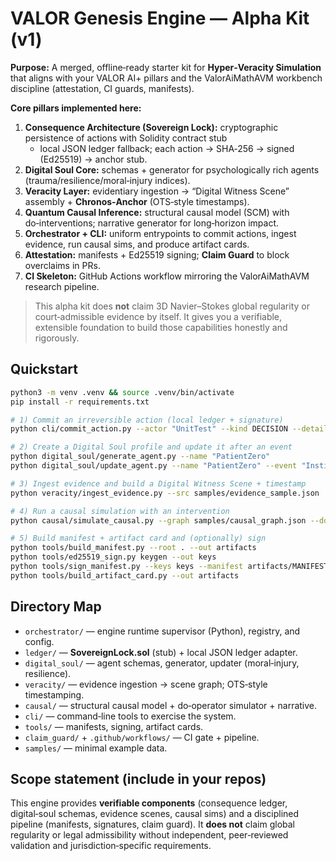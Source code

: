 # VALOR Genesis Engine — Alpha Kit (v1)

**Purpose:** A merged, offline‑ready starter kit for **Hyper‑Veracity Simulation** that aligns with your
VALOR AI+ pillars and the ValorAiMathAVM workbench discipline (attestation, CI guards, manifests).

**Core pillars implemented here:**
1) **Consequence Architecture (Sovereign Lock):** cryptographic persistence of actions with Solidity contract stub
   + local JSON ledger fallback; each action → SHA‑256 → signed (Ed25519) → anchor stub.
2) **Digital Soul Core:** schemas + generator for psychologically rich agents (trauma/resilience/moral‑injury indices).
3) **Veracity Layer:** evidentiary ingestion → “Digital Witness Scene” assembly + **Chronos‑Anchor** (OTS‑style timestamps).
4) **Quantum Causal Inference:** structural causal model (SCM) with do‑interventions; narrative generator for long‑horizon impact.
5) **Orchestrator + CLI:** uniform entrypoints to commit actions, ingest evidence, run causal sims, and produce artifact cards.
6) **Attestation:** manifests + Ed25519 signing; **Claim Guard** to block overclaims in PRs.
7) **CI Skeleton:** GitHub Actions workflow mirroring the ValorAiMathAVM research pipeline.

> This alpha kit does **not** claim 3D Navier–Stokes global regularity or court‑admissible evidence by itself.
> It gives you a verifiable, extensible foundation to build those capabilities honestly and rigorously.

## Quickstart
```bash
python3 -m venv .venv && source .venv/bin/activate
pip install -r requirements.txt

# 1) Commit an irreversible action (local ledger + signature)
python cli/commit_action.py --actor "UnitTest" --kind DECISION --details "Approved policy X"

# 2) Create a Digital Soul profile and update it after an event
python digital_soul/generate_agent.py --name "PatientZero"
python digital_soul/update_agent.py --name "PatientZero" --event "Institutional Betrayal"

# 3) Ingest evidence and build a Digital Witness Scene + timestamp
python veracity/ingest_evidence.py --src samples/evidence_sample.json

# 4) Run a causal simulation with an intervention
python causal/simulate_causal.py --graph samples/causal_graph.json --do "PolicyBlock=1" --steps 24

# 5) Build manifest + artifact card and (optionally) sign
python tools/build_manifest.py --root . --out artifacts
python tools/ed25519_sign.py keygen --out keys
python tools/sign_manifest.py --keys keys --manifest artifacts/MANIFEST_SHA256.txt --out artifacts
python tools/build_artifact_card.py --out artifacts
```

## Directory Map
- `orchestrator/` — engine runtime supervisor (Python), registry, and config.
- `ledger/` — **SovereignLock.sol** (stub) + local JSON ledger adapter.
- `digital_soul/` — agent schemas, generator, updater (moral‑injury, resilience).
- `veracity/` — evidence ingestion → scene graph; OTS‑style timestamping.
- `causal/` — structural causal model + do‑operator simulator + narrative.
- `cli/` — command‑line tools to exercise the system.
- `tools/` — manifests, signing, artifact cards.
- `claim_guard/` + `.github/workflows/` — CI gate + pipeline.
- `samples/` — minimal example data.

## Scope statement (include in your repos)
This engine provides **verifiable components** (consequence ledger, digital‑soul schemas, evidence scenes, causal sims)
and a disciplined pipeline (manifests, signatures, claim guard). It **does not** claim global regularity or legal admissibility
without independent, peer‑reviewed validation and jurisdiction‑specific requirements.
